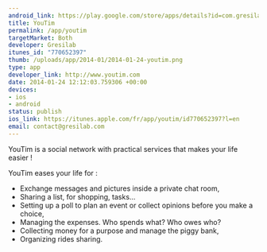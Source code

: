```yaml
--- 
android_link: https://play.google.com/store/apps/details?id=com.gresilab.youtim
title: YouTim
permalink: /app/youtim
targetMarket: Both
developer: Gresilab
itunes_id: "770652397"
thumb: /uploads/app/2014-01/2014-01-24-youtim.png
type: app
developer_link: http://www.youtim.com
date: 2014-01-24 12:12:03.759306 +00:00
devices: 
- ios
- android
status: publish
ios_link: https://itunes.apple.com/fr/app/youtim/id770652397?l=en
email: contact@gresilab.com
---
```


YouTim is a social network with practical services that makes your life easier !

YouTim eases your life for :
- Exchange messages and pictures inside a private chat room,
- Sharing a list, for shopping, tasks...
- Setting up a poll to plan an event or collect opinions before you make a choice,
- Managing the expenses. Who spends what? Who owes who?
- Collecting money for a purpose and manage the piggy bank,
- Organizing rides sharing.
